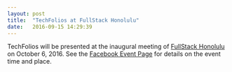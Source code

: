 ```yaml
---
layout: post
title:  "TechFolios at FullStack Honolulu"
date:   2016-09-15 14:29:39
---
```


TechFolios will be presented at the inaugural meeting of [FullStack Honolulu](http://fullstack.org/) on October 6, 2016. See the [Facebook Event Page](https://www.facebook.com/events/213687262381371) for details on the event time and place. 


